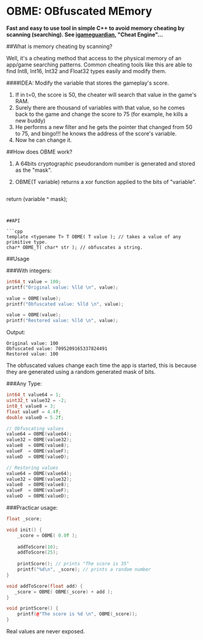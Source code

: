 OBME: OBfuscated MEmory
====
**Fast and easy to use tool in simple C++ to avoid memory cheating by scanning (searching). See [igameguardian](http://gameguardian.net/forum/files/file/85-igameguardian/), "Cheat Engine"…**


##What is memory cheating by scanning?

Well, it's a cheating method that access to the physical memory of an app/game searching patterns. Common cheating tools like this are able to find Int8, Int16, Int32 and Float32 types easily and modify them.

####IDEA: Modify the variable that stores the gameplay's score.

1. If in t=0, the score is 50, the cheater will search that value in the game's RAM.
2. Surely there are thousand of variables with that value, so he comes back to the game and change the score to 75 (for example, he kills a new buddy)
3. He performs a new filter and he gets the pointer that changed from 50 to 75, and bingo!!! he knows the address of the score's variable.
4. Now he can change it.

##How does OBME work?

1. A 64bits cryptographic pseudorandom number is generated and stored as the "mask".
2. OBME(T variable) returns a xor function applied to the bits of "variable".  

	```cpp
return (variable ^ mask);
```


##API

```cpp
template <typename T> T OBME( T value ); // takes a value of any primitive type.
char* OBME_T( char* str ); // obfuscates a string.
```


##Usage

###With integers:

```cpp
int64_t value = 100;
printf("Original value: %lld \n", value);

value = OBME(value);
printf("Obfuscated value: %lld \n", value);

value = OBME(value);
printf("Restored value: %lld \n", value);
```

Output:

```
Original value: 100 
Obfuscated value: 7095209165337824491 
Restored value: 100 
```
The obfuscated values change each time the app is started, this is because they are generated using a random generated mask of bits.

###Any Type:
```cpp
int64_t value64 = 1;
uint32_t value32 = -2;
int8_t value8 = 3;
float valueF = 4.4f;
double valueD = 5.2f;

// Obfuscating values
value64	= OBME(value64);
value32	= OBME(value32);
value8	= OBME(value8);
valueF	= OBME(valueF);
valueD	= OBME(valueD);

// Restoring values
value64	= OBME(value64);
value32	= OBME(value32);
value8	= OBME(value8);
valueF	= OBME(valueF);
valueD	= OBME(valueD);
```

###Practicar usage:

```cpp
float _score;

void init() {
    _score = OBME( 0.0f );
    
    addToScore(10);
    addToScore(25);
    
    printScore(); // prints "The score is 35"
    printf("%d\n", _score); // prints a random number
}

void addToScore(float add) {
   _score = OBME( OBME(_score) + add );
}

void printScore() {
	printf(@"The score is %d \n", OBME(_score));
}
```

Real values are never exposed.
